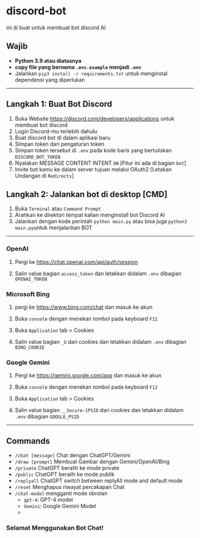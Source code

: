 # discord-bot

ini di buat untuk membuat bot discord AI

## Wajib
* **Python 3.9 atau diatasnya**
* **copy file yang bernama `.env.example` menjadi `.env`**
* Jalankan `pip3 install -r requirements.txt` untuk menginstal dependensi yang diperlukan
---

## Langkah 1: Buat Bot Discord
1. Buka Website https://discord.com/developers/applications untuk membuat bot discord
2. Login Discord-mu terlebih dahulu
3. Buat discord bot di dalam aplikasi baru
4. Simpan token dari pengaturan token
5. Simpan token tersebut di `.env` pada kode baris yang bertuliskan `DISCORD_BOT_TOKEN`
6. Nyalakan MESSAGE CONTENT INTENT `ON` [Fitur ini ada di bagian `bot`]
7. Invite bot kamu ke dalam server tujuan melalui OAuth2 [Letakan Undangan di `Redirects`]

## Langkah 2: Jalankan bot di desktop [CMD]
1. Buka `Terminal` atau `Command Prompt`
2. Arahkan ke direktori tempat kalian menginstall bot Discord AI
3. Jalankan dengan kode perintah `python main.py` atau bisa juga `python3 main.py`untuk menjalankan BOT
---

### OpenAI 
1. Pergi ke https://chat.openai.com/api/auth/session

2. Salin value bagian `access_token` dan letakkan didalam `.env` dibagian `OPENAI_TOKEN`

### Microsoft Bing 
1. pergi ke https://www.bing.com/chat dan masuk ke akun

2. Buka `console` dengan menekan tombol pada keyboard `F12`

3. Buka `Application` tab > Cookies

4. Salin value bagian `_U` dari cookies dan letakkan didalam `.env` dibagian `BING_COOKIE`

### Google Gemini 
1. Pergi ke https://gemini.google.com/app dan masuk ke akun

2. Buka `console` dengan menekan tombol pada keyboard `F12`

3. Buka `Application` tab > Cookies

4. Salin value bagian `__Secure-1PSID` dari cookies dan letakkan didalam `.env` dibagian `GOOGLE_PSID`
---

## Commands

* `/chat [message]` Chat dengan ChatGPT/Gemini
* `/draw [prompt]` Membuat Gambar dengan Gemini/OpenAI/Bing
* `/private` ChatGPT beralih ke mode private
* `/public` ChatGPT beralih ke mode publik
* `/replyall` ChatGPT switch between replyAll mode and default mode
* `/reset` Menghapus riwayat percakapan Chat
* `/chat-model` mengganti mode obrolan
   * `gpt-4`: GPT-4 model
   * `Gemini`: Google Gemini Model
   * 
### Selamat Menggunakan Bot Chat!
